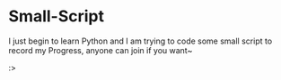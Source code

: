 # Small-Script


I just begin to learn Python and I am trying to code some small script to record my Progress, anyone can join if you want~ 

:>
